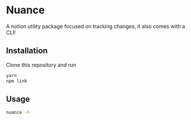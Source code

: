# Nuance
A notion utility package focused on tracking changes, it also comes with a CLI!

## Installation
Clone this repository and run
```bash
yarn
npm link
```

## Usage
```bash
nuance -h
```
